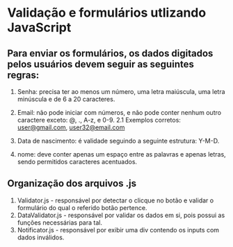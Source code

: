 # Validação e formulários utlizando JavaScript

## Para enviar os formulários, os dados digitados pelos usuários devem seguir as seguintes regras:

1. Senha: precisa ter ao menos um número, uma letra maiúscula, uma letra minúscula e de 6 a 20 caracteres.

2. Email: não pode iniciar com números, e não pode conter nenhum outro caractere exceto: @, ., A-z, e 0-9.
2.1 Exemplos corretos: user@gmail.com, user32@email.com

7. Data de nascimento: é validade seguindo a seguinte estrutura: Y-M-D.

8. nome: deve conter apenas um espaço entre as palavras e apenas letras, sendo permitidos caracteres acentuados.

## Organização dos arquivos .js

1. Validator.js - responsável por detectar o clicque no botão e validar o formulário do qual o referido botão pertence.
2. DataValidator.js - responsável por validar os dados em si, pois possui as funções necessárias para tal.
3. Notificator.js - responsável por exibir uma div contendo os inputs com dados inválidos.

